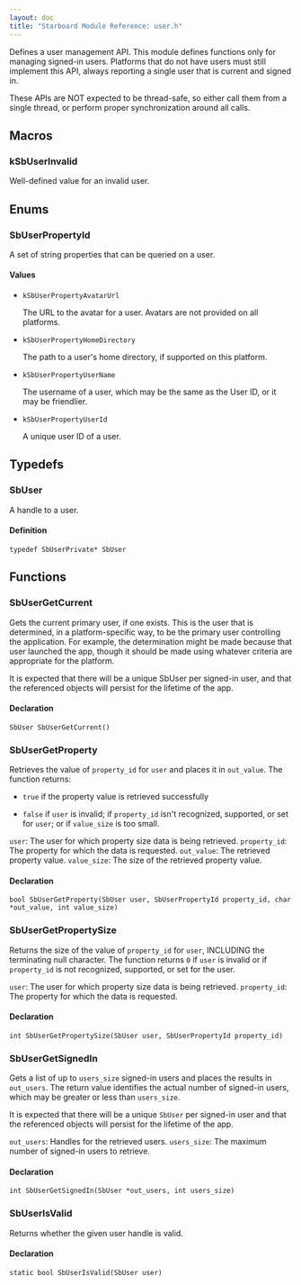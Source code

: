 ```yaml
---
layout: doc
title: "Starboard Module Reference: user.h"
---
```


Defines a user management API. This module defines functions only for managing
signed-in users. Platforms that do not have users must still implement this API,
always reporting a single user that is current and signed in.

These APIs are NOT expected to be thread-safe, so either call them from a single
thread, or perform proper synchronization around all calls.

## Macros ##

### kSbUserInvalid ###

Well-defined value for an invalid user.

## Enums ##

### SbUserPropertyId ###

A set of string properties that can be queried on a user.

#### Values ####

*   `kSbUserPropertyAvatarUrl`

    The URL to the avatar for a user. Avatars are not provided on all platforms.
*   `kSbUserPropertyHomeDirectory`

    The path to a user's home directory, if supported on this platform.
*   `kSbUserPropertyUserName`

    The username of a user, which may be the same as the User ID, or it may be
    friendlier.
*   `kSbUserPropertyUserId`

    A unique user ID of a user.

## Typedefs ##

### SbUser ###

A handle to a user.

#### Definition ####

```
typedef SbUserPrivate* SbUser
```

## Functions ##

### SbUserGetCurrent ###

Gets the current primary user, if one exists. This is the user that is
determined, in a platform-specific way, to be the primary user controlling the
application. For example, the determination might be made because that user
launched the app, though it should be made using whatever criteria are
appropriate for the platform.

It is expected that there will be a unique SbUser per signed-in user, and that
the referenced objects will persist for the lifetime of the app.

#### Declaration ####

```
SbUser SbUserGetCurrent()
```

### SbUserGetProperty ###

Retrieves the value of `property_id` for `user` and places it in `out_value`.
The function returns:

*   `true` if the property value is retrieved successfully

*   `false` if `user` is invalid; if `property_id` isn't recognized, supported,
    or set for `user`; or if `value_size` is too small.

`user`: The user for which property size data is being retrieved. `property_id`:
The property for which the data is requested. `out_value`: The retrieved
property value. `value_size`: The size of the retrieved property value.

#### Declaration ####

```
bool SbUserGetProperty(SbUser user, SbUserPropertyId property_id, char *out_value, int value_size)
```

### SbUserGetPropertySize ###

Returns the size of the value of `property_id` for `user`, INCLUDING the
terminating null character. The function returns `0` if `user` is invalid or if
`property_id` is not recognized, supported, or set for the user.

`user`: The user for which property size data is being retrieved. `property_id`:
The property for which the data is requested.

#### Declaration ####

```
int SbUserGetPropertySize(SbUser user, SbUserPropertyId property_id)
```

### SbUserGetSignedIn ###

Gets a list of up to `users_size` signed-in users and places the results in
`out_users`. The return value identifies the actual number of signed-in users,
which may be greater or less than `users_size`.

It is expected that there will be a unique `SbUser` per signed-in user and that
the referenced objects will persist for the lifetime of the app.

`out_users`: Handles for the retrieved users. `users_size`: The maximum number
of signed-in users to retrieve.

#### Declaration ####

```
int SbUserGetSignedIn(SbUser *out_users, int users_size)
```

### SbUserIsValid ###

Returns whether the given user handle is valid.

#### Declaration ####

```
static bool SbUserIsValid(SbUser user)
```

